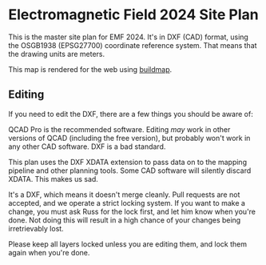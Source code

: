 # Electromagnetic Field 2024 Site Plan

This is the master site plan for EMF 2024. It's in DXF (CAD) format, using the OSGB1938
(EPSG27700) coordinate reference system. That means that the drawing units are meters.

This map is rendered for the web using [buildmap](https://github.com/emfcamp/buildmap).

## Editing

If you need to edit the DXF, there are a few things you should be aware of:

QCAD Pro is the recommended software. Editing *may* work in other versions of QCAD
(including the free version), but probably won't work in any other CAD software. DXF
is a bad standard.

This plan uses the DXF XDATA extension to pass data on to the mapping pipeline and other
planning tools. Some CAD software will silently discard XDATA. This makes us sad.

It's a DXF, which means it doesn't merge cleanly. Pull requests are not accepted, and we
operate a strict locking system. If you want to make a change, you must ask Russ for
the lock first, and let him know when you're done. Not doing this will result in a high
chance of your changes being irretrievably lost.

Please keep all layers locked unless you are editing them, and lock them again when you're
done.
